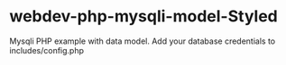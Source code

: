 # webdev-php-mysqli-model-Styled

Mysqli PHP example with data model.
Add your database credentials to includes/config.php
